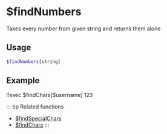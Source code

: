 # $findNumbers

Takes every number from given string and returns them alone

## Usage

```bash
$findNumbers[string]
```

## Example

<discord-messages>
	<discord-message :bot="false" role-color="#ffcc9a" author="1Me2mber3">
		!!exec $findChars[$username]
	</discord-message>
	<discord-message :bot="true" role-color="#0099ff" author="Custom Command" avatar="https://media.discordapp.net/avatars/725721249652670555/781224f90c3b841ba5b40678e032f74a.webp">
		123
	</discord-message>
</discord-messages>

::: tip Related functions
- [$findSpecialChars](../Text/findSpecialChars.md)
- [$findChars](../Text/findChars.md)
:::

